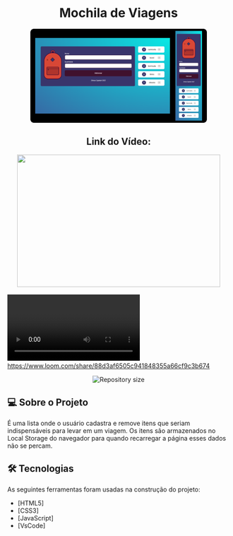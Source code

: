 <h1 align="center">
    Mochila de Viagens 
</h1>

<p align="center" style="display: flex; align-items: flex-start; justify-content: center;">
  <img alt="PROJECT" title="#PROJECT" src="https://raw.githubusercontent.com/dimascapelari/mochilaViagem/main/img/mochila2.png" width="400px">
</p>


<h2 align="center" style="display: flex; align-items: flex-start; justify-content: center;">
    Link do Vídeo: <a href="https://www.loom.com/share/88d3af6505c941848355a66cf9c3b674"</a>
</h2>

<p align="center">
  <img width="460" height="300" src="https://www.loom.com/share/88d3af6505c941848355a66cf9c3b674">
</p>

<video>https://www.loom.com/share/88d3af6505c941848355a66cf9c3b674</video>

<p align="center">
  <img alt="Repository size" src="https://img.shields.io/static/v1?label=Last%20commit&message=April&color=yellowgreen&style=for-the-badge&logo=Slack">
</p>

## 💻 Sobre o Projeto

É uma lista onde o usuário cadastra e remove itens que seriam indispensáveis para levar em um viagem. Os itens são armazenados no Local Storage do navegador para quando recarregar a página esses dados não se percam.


## 🛠 Tecnologias

As seguintes ferramentas foram usadas na construção do projeto:

- [HTML5]
- [CSS3]
- [JavaScript]
- [VsCode]
